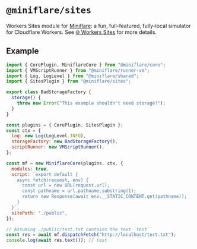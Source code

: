 # `@miniflare/sites`

Workers Sites module for [Miniflare](https://github.com/cloudflare/miniflare): a
fun, full-featured, fully-local simulator for Cloudflare Workers. See
[🌐 Workers Sites](https://miniflare.dev/storage/sites) for more details.

## Example

```js
import { CorePlugin, MiniflareCore } from "@miniflare/core";
import { VMScriptRunner } from "@miniflare/runner-vm";
import { Log, LogLevel } from "@miniflare/shared";
import { SitesPlugin } from "@miniflare/sites";

export class BadStorageFactory {
  storage() {
    throw new Error("This example shouldn't need storage!");
  }
}

const plugins = { CorePlugin, SitesPlugin };
const ctx = {
  log: new Log(LogLevel.INFO),
  storageFactory: new BadStorageFactory(),
  scriptRunner: new VMScriptRunner(),
};

const mf = new MiniflareCore(plugins, ctx, {
  modules: true,
  script: `export default {
    async fetch(request, env) {
      const url = new URL(request.url);
      const pathname = url.pathname.substring(1);
      return new Response(await env.__STATIC_CONTENT.get(pathname));
    }
  }`,
  sitePath: "./public",
});

// Assuming ./public/test.txt contains the text `test`
const res = await mf.dispatchFetch("http://localhost/test.txt");
console.log(await res.text()); // test
```
